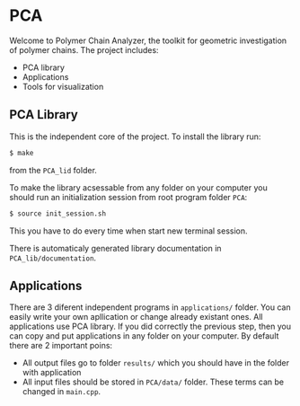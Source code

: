 # PCA
Welcome to Polymer Chain Analyzer, the toolkit for geometric investigation of polymer chains.
The project includes:
* PCA library
* Applications
* Tools for visualization

## PCA Library
This is the independent core of the project. To install the library run:
```bash
$ make
```
from the `PCA_lid` folder.

To make the library acsessable from any folder on your computer you should run an initialization session from root program folder `PCA`:
```bash
$ source init_session.sh
```
This you have to do every time when start new terminal session.

There is automaticaly generated library documentation in `PCA_lib/documentation`.

## Applications
There are 3 diferent independent programs in `applications/` folder. You can easily write your own apllication or change already existant ones. All applications use PCA library. If you did correctly the previous step, then you can copy and put applications in any folder on your computer. By default there are 2 important poins:
* All output files go to folder `results/` which you should have in the folder with application
* All input files should be stored in `PCA/data/` folder. 
These terms can be changed in `main.cpp`.
